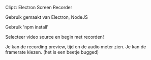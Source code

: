 Clipz: Electron Screen Recorder

Gebruik gemaakt van Electron, NodeJS

Gebruik 'npm install'

Selecteer video source en begin met recorden!

Je kan de recording preview, tijd en de audio meter zien. Je kan de framerate kiezen. (het is een beetje bugged)
